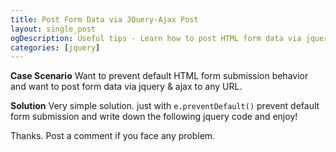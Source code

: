 ```yaml
---
title: Post Form Data via JQuery-Ajax Post
layout: single_post
ogDescription: Useful tips - Learn how to post HTML form data via jquery-ajax post method. Default form submission will be prevented. Very useful for sites.
categories: [jquery]
---
```


**Case Scenario**
Want to prevent default HTML form submission behavior and want to post form data via jquery & ajax to any URL.

**Solution**
Very simple solution. just with `e.preventDefault()` prevent default form submission and write down the following jquery code and enjoy!

<script src="https://gist.github.com/shahariaazam/933414e20c15d7ebe670.js"></script>

Thanks. Post a comment if you face any problem.
